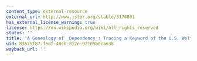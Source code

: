```yaml
---
content_type: external-resource
external_url: http://www.jstor.org/stable/3174801
has_external_license_warning: true
license: https://en.wikipedia.org/wiki/All_rights_reserved
status: ''
title: 'A Genealogy of _Dependency_: Tracing a Keyword of the U.S. Welfare State'
uid: 83575f87-f5df-40cb-812e-92109b0ca638
wayback_url: ''
---
```

